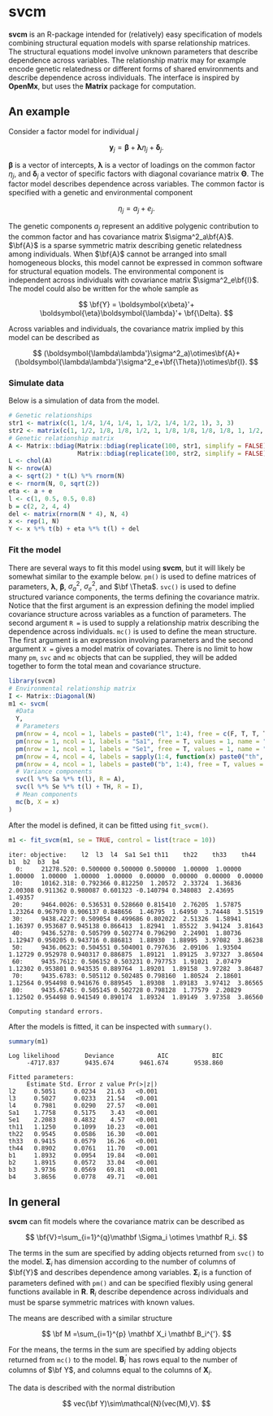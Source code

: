svcm
================

**svcm** is an R-package intended for (relatively) easy specification of
models combining structural equation models with sparse relationship
matrices. The structural equations model involve unknown parameters that
describe dependence across variables. The relationship matrix may for
example encode genetic relatedness or different forms of shared
environments and describe dependence across individuals. The interface
is inspired by **OpenMx**, but uses the **Matrix** package for
computation.

## An example

Consider a factor model for individual $j$

$$
\boldsymbol{y}_j = \boldsymbol{\beta}+\boldsymbol{\lambda}\eta_j+\boldsymbol{\delta}_j.
$$

$\boldsymbol{\beta}$ is a vector of intercepts, $\boldsymbol{\lambda}$
is a vector of loadings on the common factor $\eta_j$, and
$\boldsymbol{\delta}_j$ a vector of specific factors with diagonal
covariance matrix $\mathbf{\Theta}$. The factor model describes
dependence across variables. The common factor is specified with a
genetic and environmental component

$$
\eta_j = a_j + e_j.
$$

The genetic components $a_j$ represent an additive polygenic
contribution to the common factor and has covariance matrix
$\sigma^2_a\bf{A}$. $\bf{A}$ is a sparse symmetric matrix describing
genetic relatedness among individuals. When $\bf{A}$ cannot be arranged
into small homogeneous blocks, this model cannot be expressed in common
software for structural equation models. The environmental component is
independent across individuals with covariance matrix
$\sigma^2_e\bf{I}$. The model could also be written for the whole sample
as

$$
\bf{Y} = \boldsymbol{x\beta}'+
\boldsymbol{\eta}\boldsymbol{\lambda}'+ \bf{\Delta}.
$$

Across variables and individuals, the covariance matrix implied by this
model can be described as

$$
(\boldsymbol{\lambda\lambda'}\sigma^2_a)\otimes\bf{A}+
(\boldsymbol{\lambda\lambda'}\sigma^2_e+\bf{\Theta})\otimes\bf{I}.
$$

### Simulate data

Below is a simulation of data from the model.

``` r
# Genetic relationships
str1 <- matrix(c(1, 1/4, 1/4, 1/4, 1, 1/2, 1/4, 1/2, 1), 3, 3)
str2 <- matrix(c(1, 1/2, 1/8, 1/8, 1/2, 1, 1/8, 1/8, 1/8, 1/8, 1, 1/2, 1/8, 1/8, 1/2, 1), 4, 4)
# Genetic relationship matrix
A <- Matrix::bdiag(Matrix::bdiag(replicate(100, str1, simplify = FALSE)),
                   Matrix::bdiag(replicate(100, str2, simplify = FALSE)))
L <- chol(A)
N <- nrow(A)
a <- sqrt(2) * t(L) %*% rnorm(N)
e <- rnorm(N, 0, sqrt(2))
eta <- a + e
l <- c(1, 0.5, 0.5, 0.8)
b = c(2, 2, 4, 4)
del <- matrix(rnorm(N * 4), N, 4)
x <- rep(1, N)
Y <- x %*% t(b) + eta %*% t(l) + del
```

### Fit the model

There are several ways to fit this model using **svcm**, but it will
likely be somewhat similar to the example below. `pm()` is used to
define matrices of parameters, $\boldsymbol{\lambda}$,
$\boldsymbol{\beta}$, $\sigma^2_a$, $\sigma^2_e$, and $\bf \Theta$.
`svc()` is used to define structured variance components, the terms
defining the covariance matrix. Notice that the first argument is an
expression defining the model implied covariance structure across
variables as a function of parameters. The second argument `R =` is used
to supply a relationship matrix describing the dependence across
individuals. `mc()` is used to define the mean structure. The first
argument is an expression involving parameters and the second argument
`X =` gives a model matrix of covariates. There is no limit to how many
`pm`, `svc` and `mc` objects that can be supplied, they will be added
together to form the total mean and covariance structure.

``` r
library(svcm)
# Environmental relationship matrix
I <- Matrix::Diagonal(N)
m1 <- svcm(
  #Data
  Y,
  # Parameters
  pm(nrow = 4, ncol = 1, labels = paste0("l", 1:4), free = c(F, T, T, T), values = c(1, 0.5, 0.5, 0.5), name = "l"),
  pm(nrow = 1, ncol = 1, labels = "Sa1", free = T, values = 1, name = "Sa"),
  pm(nrow = 1, ncol = 1, labels = "Se1", free = T, values = 1, name = "Se"),
  pm(nrow = 4, ncol = 4, labels = sapply(1:4, function(x) paste0("th", 1:4, x)), free = diag(T, 4), values = diag(4), name = "TH"),
  pm(nrow = 4, ncol = 1, labels = paste0("b", 1:4), free = T, values = 0, name = "b"),
  # Variance components
  svc(l %*% Sa %*% t(l), R = A),
  svc(l %*% Se %*% t(l) + TH, R = I),
  # Mean components
  mc(b, X = x)
)
```

After the model is defined, it can be fitted using `fit_svcm()`.

``` r
m1 <- fit_svcm(m1, se = TRUE, control = list(trace = 10))
```


    iter: objective:    l2  l3  l4  Sa1 Se1 th11    th22    th33    th44    b1  b2  b3  b4  
      0:     21278.520: 0.500000 0.500000 0.500000  1.00000  1.00000  1.00000  1.00000  1.00000  1.00000  0.00000  0.00000  0.00000  0.00000
     10:     10162.318: 0.792366 0.812250  1.20572  2.33724  1.36836  2.00308 0.911362 0.980087 0.601323 -0.140794 0.348083  2.43695  1.49357
     20:     9464.0026: 0.536531 0.528660 0.815410  2.76205  1.57875  1.23264 0.967970 0.906137 0.848656  1.46795  1.64950  3.74448  3.51519
     30:     9438.4227: 0.509054 0.499686 0.802022  2.51326  1.58941  1.16397 0.953687 0.945138 0.866413  1.82941  1.85522  3.94124  3.81643
     40:     9436.5278: 0.505799 0.502774 0.796290  2.24901  1.80736  1.12947 0.950205 0.943716 0.886813  1.88930  1.88995  3.97082  3.86238
     50:     9436.0623: 0.504551 0.504001 0.797636  2.09106  1.93504  1.12729 0.952978 0.940317 0.886875  1.89121  1.89125  3.97327  3.86504
     60:     9435.7612: 0.506152 0.503231 0.797753  1.91021  2.07479  1.12302 0.953801 0.943535 0.889764  1.89201  1.89158  3.97282  3.86487
     70:     9435.6783: 0.505112 0.502485 0.798160  1.80524  2.18601  1.12564 0.954498 0.941676 0.889545  1.89308  1.89183  3.97412  3.86565
     80:     9435.6745: 0.505145 0.502728 0.798128  1.77579  2.20829  1.12502 0.954498 0.941549 0.890174  1.89324  1.89149  3.97358  3.86560

    Computing standard errors.

After the models is fitted, it can be inspected with `summary()`.

``` r
summary(m1)
```

    Log likelihood       Deviance            AIC            BIC 
         -4717.837       9435.674       9461.674       9538.860 

    Fitted parameters:
         Estimate Std. Error z value Pr(>|z|)
    l2     0.5051     0.0234   21.63   <0.001
    l3     0.5027     0.0233   21.54   <0.001
    l4     0.7981     0.0290   27.57   <0.001
    Sa1    1.7758     0.5175    3.43   <0.001
    Se1    2.2083     0.4832    4.57   <0.001
    th11   1.1250     0.1099   10.23   <0.001
    th22   0.9545     0.0586   16.30   <0.001
    th33   0.9415     0.0579   16.26   <0.001
    th44   0.8902     0.0761   11.70   <0.001
    b1     1.8932     0.0954   19.84   <0.001
    b2     1.8915     0.0572   33.04   <0.001
    b3     3.9736     0.0569   69.81   <0.001
    b4     3.8656     0.0778   49.71   <0.001

## In general

**svcm** can fit models where the covariance matrix can be described as

$$
\bf{V}=\sum_{i=1}^{q}\mathbf \Sigma_i \otimes \mathbf R_i.
$$

The terms in the sum are specified by adding objects returned from
`svc()` to the model. $\mathbf \Sigma_i$ has dimension according to the
number of columns of $\bf{Y}$ and describes dependence among variables.
$\mathbf \Sigma_i$ is a function of parameters defined with `pm()` and
can be specified flexibly using general functions available in **R**.
$\mathbf R_i$ describe dependence across individuals and must be sparse
symmetric matrices with known values.

The means are described with a similar structure

$$
\bf M =\sum_{i=1}^{p} \mathbf X_i \mathbf B_i^{'}.
$$

For the means, the terms in the sum are specified by adding objects
returned from `mc()` to the model. $\mathbf B_i^{'}$ has rows equal to
the number of columns of $\bf Y$, and columns equal to the columns of
$\mathbf X_i$.

The data is described with the normal distribution

$$
vec(\bf Y)\sim\mathcal{N}(vec(M),V).
$$
